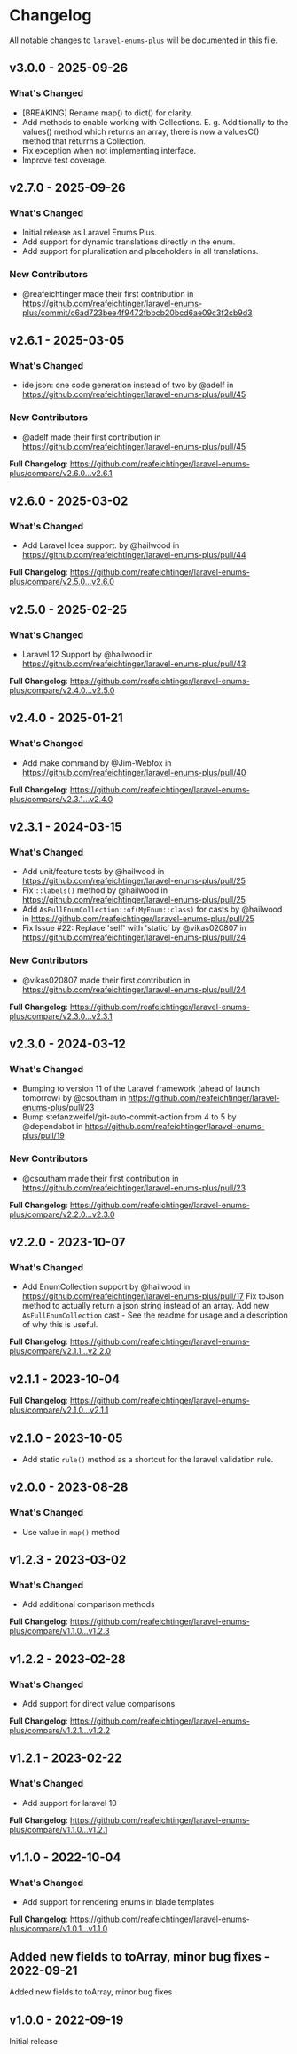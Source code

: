 # Changelog

All notable changes to `laravel-enums-plus` will be documented in this file.

## v3.0.0 - 2025-09-26

### What's Changed

* [BREAKING] Rename map() to dict() for clarity.
* Add methods to enable working with Collections. E. g. Additionally to the values() method which returns an array, there is now a valuesC() method that returrns a Collection.
* Fix exception when not implementing interface.
* Improve test coverage.

## v2.7.0 - 2025-09-26

### What's Changed

* Initial release as Laravel Enums Plus.
* Add support for dynamic translations directly in the enum.
* Add support for pluralization and placeholders in all translations.

### New Contributors

* @reafeichtinger made their first contribution in https://github.com/reafeichtinger/laravel-enums-plus/commit/c6ad723bee4f9472fbbcb20bcd6ae09c3f2cb9d3

## v2.6.1 - 2025-03-05

### What's Changed

* ide.json: one code generation instead of two by @adelf in https://github.com/reafeichtinger/laravel-enums-plus/pull/45

### New Contributors

* @adelf made their first contribution in https://github.com/reafeichtinger/laravel-enums-plus/pull/45

**Full Changelog**: https://github.com/reafeichtinger/laravel-enums-plus/compare/v2.6.0...v2.6.1

## v2.6.0 - 2025-03-02

### What's Changed

* Add Laravel Idea support. by @hailwood in https://github.com/reafeichtinger/laravel-enums-plus/pull/44

**Full Changelog**: https://github.com/reafeichtinger/laravel-enums-plus/compare/v2.5.0...v2.6.0

## v2.5.0 - 2025-02-25

### What's Changed

* Laravel 12 Support by @hailwood in https://github.com/reafeichtinger/laravel-enums-plus/pull/43

**Full Changelog**: https://github.com/reafeichtinger/laravel-enums-plus/compare/v2.4.0...v2.5.0

## v2.4.0 - 2025-01-21

### What's Changed

* Add make command by @Jim-Webfox in https://github.com/reafeichtinger/laravel-enums-plus/pull/40

**Full Changelog**: https://github.com/reafeichtinger/laravel-enums-plus/compare/v2.3.1...v2.4.0

## v2.3.1 - 2024-03-15

### What's Changed

* Add unit/feature tests by @hailwood in https://github.com/reafeichtinger/laravel-enums-plus/pull/25
* Fix `::labels()` method by @hailwood in https://github.com/reafeichtinger/laravel-enums-plus/pull/25
* Add `AsFullEnumCollection::of(MyEnum::class)` for casts by @hailwood in https://github.com/reafeichtinger/laravel-enums-plus/pull/25
* Fix Issue #22: Replace 'self' with 'static'  by @vikas020807 in https://github.com/reafeichtinger/laravel-enums-plus/pull/24

### New Contributors

* @vikas020807 made their first contribution in https://github.com/reafeichtinger/laravel-enums-plus/pull/24

**Full Changelog**: https://github.com/reafeichtinger/laravel-enums-plus/compare/v2.3.0...v2.3.1

## v2.3.0 - 2024-03-12

### What's Changed

* Bumping to version 11 of the Laravel framework (ahead of launch tomorrow) by @csoutham in https://github.com/reafeichtinger/laravel-enums-plus/pull/23
* Bump stefanzweifel/git-auto-commit-action from 4 to 5 by @dependabot in https://github.com/reafeichtinger/laravel-enums-plus/pull/19

### New Contributors

* @csoutham made their first contribution in https://github.com/reafeichtinger/laravel-enums-plus/pull/23

**Full Changelog**: https://github.com/reafeichtinger/laravel-enums-plus/compare/v2.2.0...v2.3.0

## v2.2.0 - 2023-10-07

### What's Changed

- Add EnumCollection support by @hailwood in https://github.com/reafeichtinger/laravel-enums-plus/pull/17
  Fix toJson method to actually return a json string instead of an array.
  Add new `AsFullEnumCollection` cast - See the readme for usage and a description of why this is useful.

**Full Changelog**: https://github.com/reafeichtinger/laravel-enums-plus/compare/v2.1.1...v2.2.0

## v2.1.1 - 2023-10-04

**Full Changelog**: https://github.com/reafeichtinger/laravel-enums-plus/compare/v2.1.0...v2.1.1

## v2.1.0 - 2023-10-05

- Add static `rule()` method as a shortcut for the laravel validation rule.

## v2.0.0 - 2023-08-28

### What's Changed

- Use value in `map()` method

## v1.2.3 - 2023-03-02

### What's Changed

- Add additional comparison methods

**Full Changelog**: https://github.com/reafeichtinger/laravel-enums-plus/compare/v1.1.0...v1.2.3

## v1.2.2 - 2023-02-28

### What's Changed

- Add support for direct value comparisons

**Full Changelog**: https://github.com/reafeichtinger/laravel-enums-plus/compare/v1.2.1...v1.2.2

## v1.2.1 - 2023-02-22

### What's Changed

- Add support for laravel 10

**Full Changelog**: https://github.com/reafeichtinger/laravel-enums-plus/compare/v1.1.0...v1.2.1

## v1.1.0 - 2022-10-04

### What's Changed

- Add support for rendering enums in blade templates

**Full Changelog**: https://github.com/reafeichtinger/laravel-enums-plus/compare/v1.0.1...v1.1.0

## Added new fields to toArray, minor bug fixes - 2022-09-21

Added new fields to toArray, minor bug fixes

## v1.0.0 - 2022-09-19

Initial release
